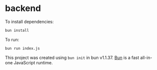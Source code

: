# backend

To install dependencies:

```bash
bun install
```

To run:

```bash
bun run index.js
```

This project was created using `bun init` in bun v1.1.37. [Bun](https://bun.sh) is a fast all-in-one JavaScript runtime.
